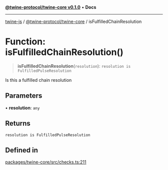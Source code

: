 [**@twine-protocol/twine-core v0.1.0**](../README.md) • **Docs**

***

[twine-js](../../../README.md) / [@twine-protocol/twine-core](../README.md) / isFulfilledChainResolution

# Function: isFulfilledChainResolution()

> **isFulfilledChainResolution**(`resolution`): `resolution is FulfilledPulseResolution`

Is this a fulfilled chain resolution

## Parameters

• **resolution**: `any`

## Returns

`resolution is FulfilledPulseResolution`

## Defined in

[packages/twine-core/src/checks.ts:211](https://github.com/twine-protocol/twine-js/blob/bc5370ff2573a6e5e5c7a912acc672967ce4c5db/packages/twine-core/src/checks.ts#L211)
